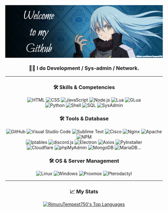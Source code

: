 <img align="center" width="1000" src="https://github.com/RimuruTempest750/RimuruTempest750/blob/main/img/logo.png">

<h3 align="center">👨‍💻 I do Development / Sys-admin / Network.</h3>

---

<h3 align="center">🛠 Skills & Competencies</h3>

<p align="center">
  <img src="https://img.shields.io/badge/HTML-%23E34F26.svg?style=flat-square&logo=html5&logoColor=white" alt="HTML">
  <img src="https://img.shields.io/badge/CSS-%231572B6.svg?style=flat-square&logo=css3&logoColor=white" alt="CSS">
  <img src="https://img.shields.io/badge/JavaScript-%23323330.svg?style=flat-square&logo=javascript&logoColor=%23F7DF1E" alt="JavaScript">
  <img src="https://img.shields.io/badge/Node.js-6DA55F?style=flat-square&logo=node.js&logoColor=white" alt="Node.js">
  <img src="https://img.shields.io/badge/Lua-2C2D72?style=flat-square&logo=lua&logoColor=white" alt="Lua">
  <img src="https://img.shields.io/badge/GLua-AEAE00?style=flat-square&logo=lua&logoColor=white" alt="GLua"><br>
  <img src="https://img.shields.io/badge/Python-3776AB?style=flat-square&logo=python&logoColor=white" alt="Python">
  <img src="https://img.shields.io/badge/Shell-4EAA25?style=flat-square&logo=gnu-bash&logoColor=white" alt="Shell">
  <img src="https://img.shields.io/badge/SQL-4479A1?style=flat-square&logo=mysql&logoColor=white" alt="SQL">
  <img src="https://img.shields.io/badge/SysAdmin-333333?style=flat-square&logo=linux&logoColor=white" alt="SysAdmin">
</p>

<h3 align="center">🛠 Tools & Database</h3>

<p align="center">
  <img src="https://img.shields.io/badge/GitHub-181717?style=flat-square&logo=github&logoColor=white" alt="GitHub">
  <img src="https://img.shields.io/badge/VS%20Code-007ACC?style=flat-square&logo=visual-studio-code&logoColor=white" alt="Visual Studio Code">
  <img src="https://img.shields.io/badge/Sublime%20Text-FF9800?style=flat-square&logo=sublime-text&logoColor=white" alt="Sublime Text">
  <img src="https://img.shields.io/badge/Cisco-1BA0D7?style=flat-square&logo=cisco&logoColor=white" alt="Cisco">
  <img src="https://img.shields.io/badge/Nginx-009639?style=flat-square&logo=nginx&logoColor=white" alt="Nginx">
  <img src="https://img.shields.io/badge/Apache-D22128?style=flat-square&logo=apache&logoColor=white" alt="Apache">
  <img src="https://img.shields.io/badge/NPM-CB3837?style=flat-square&logo=npm&logoColor=white" alt="NPM"><br>
  <img src="https://img.shields.io/badge/Iptables-0088CC?style=flat-square&logo=linux&logoColor=white" alt="Iptables">
  <img src="https://img.shields.io/badge/discord.js-5865F2?style=flat-square&logo=discord&logoColor=white" alt="discord.js">
  <img src="https://img.shields.io/badge/Electron-47848F?style=flat-square&logo=electron&logoColor=white" alt="Electron">
  <img src="https://img.shields.io/badge/Axios-5A29E4?style=flat-square&logo=axios&logoColor=white" alt="Axios">
  <img src="https://img.shields.io/badge/PyInstaller-3776AB?style=flat-square&logo=python&logoColor=white" alt="PyInstaller"><br>
  <img src="https://img.shields.io/badge/Cloudflare-F38020?style=flat-square&logo=cloudflare&logoColor=white" alt="Cloudflare">
  <img src="https://img.shields.io/badge/phpMyAdmin-6C78AF?style=flat-square&logo=phpmyadmin&logoColor=white" alt="phpMyAdmin">
  <img src="https://img.shields.io/badge/MongoDB-47A248?style=flat-square&logo=mongodb&logoColor=white" alt="MongoDB">
  <img src="https://img.shields.io/badge/MariaDB-003545?style=flat-square&logo=mariadb&logoColor=white" alt="MariaDB">...
</p>

<h3 align="center">🛠 OS & Server Management</h3>

<p align="center">
  <img src="https://img.shields.io/badge/Linux-FCC624?style=flat-square&logo=linux&logoColor=black" alt="Linux">
  <img src="https://img.shields.io/badge/Windows-0078D6?style=flat-square&logo=windows&logoColor=white" alt="Windows">
  <img src="https://img.shields.io/badge/Proxmox-E57000?style=flat-square&logo=proxmox&logoColor=white" alt="Proxmox">
  <img src="https://img.shields.io/badge/Pterodactyl-5865F2?style=flat-square&logo=pterodactyl&logoColor=white" alt="Pterodactyl">
</p>


---

<h3 align="center">📈 My Stats</h3>

<p align="center">
  <a href="https://github.com/RimuruTempest750">
    <img height="180em" src="https://github-readme-stats-eight-theta.vercel.app/api/top-langs/?username=RimuruTempest750&layout=compact&langs_count=8&theme=algolia" alt="RimuruTempest750's Top Languages">
  </a>
</p>

